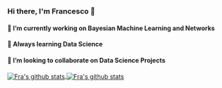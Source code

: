 ### Hi there, I'm Francesco 👋

#### 🔭 I’m currently working on Bayesian Machine Learning and Networks 

#### 🌱 Always learning Data Science 

#### 👯 I’m looking to collaborate on Data Science Projects

<a href="https://github.com/francescoferretto">
  <img align="center"src="https://github-readme-stats.vercel.app/api/top-langs/?username=francescoferretto&theme=github_dark&layout=compact&border_color=000000" alt="Fra's github stats" />
</a>

<a href="https://github.com/francescoferretto"> 
  <img align="center" src="https://github-readme-stats.vercel.app/api?username=francescoferretto&theme=github_dark&border_color=000000&hide=Contributed to" alt="Fra's github stats" />
</a>


<!--
**francescoferretto/francescoferretto** is a ✨ _special_ ✨ repository because its `README.md` (this file) appears on your GitHub profile.

Here are some ideas to get you started:

- 🔭 I’m currently working on Bayesian Machine Learning
- 🌱 I’m currently learning Data Science 
- 👯 I’m looking to collaborate on Data Science Projects
- 🤔 I’m looking for help with ...
- 💬 Ask me about Statistics
- 📫 How to reach me: ...
- 😄 Pronouns: ...
- ⚡ Fun fact: ...
-->

<!--[![Top Langs](https://github-readme-stats.vercel.app/api/top-langs/?username=francescoferretto)](https://github.com/francescoferretto/github-readme-stats)>

